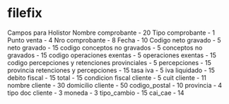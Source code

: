 # filefix
Campos para Holistor
Nombre comprobante - 20
Tipo comprobante - 1
Punto venta - 4
Nro comprobante - 8
Fecha - 10
Codigo neto gravado - 5
neto gravado - 15
codigo conceptos no gravados - 5
conceptos no gravados - 15
codigo operaciones exentas - 5
operaciones exentas - 15
codigo percepciones y retenciones provinciales - 5
percepciones - 15
provincia retenciones y percepciones - 15
tasa iva - 5
iva liquidado - 15
debito fiscal - 15
total - 15
condicion fiscal cliente - 5
cuit cliente - 11
nombre cliente - 30
domicilio cliente -  50
codigo_postal - 10
provincia - 4
tipo doc cliente - 3
moneda - 3
tipo_cambio - 15
cai_cae - 14
